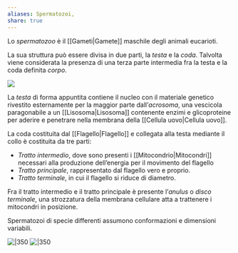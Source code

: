 ```yaml
---
aliases: Spermatozoi,
share: true
---
```

Lo *spermatozoo* è il [[Gameti|Gamete]] maschile degli animali eucarioti.

La sua struttura può essere divisa in due parti, la *testa* e la *coda*. Talvolta viene considerata la presenza di una terza parte intermedia fra la testa e la coda definita *corpo*.

![](446c4f5ed1369a17e28c05df74625aa4_MD5%201.png)

La *testa* di forma appuntita contiene il nucleo con il materiale genetico rivestito esternamente per la maggior parte dall’*acrosoma*, una vescicola paragonabile a un [[Lisosoma|Lisosoma]] contenente enzimi e glicoproteine per aderire e penetrare nella membrana della [[Cellula uovo|Cellula uovo]].

La coda costituita dal [[Flagello|Flagello]] e collegata alla testa mediante il collo è costituita da tre parti:
- *Tratto intermedio*, dove sono presenti i [[Mitocondrio|Mitocondri]] necessari alla produzione dell’energia per il movimento del flagello
- *Tratto principale*, rappresentato dal flagello vero e proprio.
- *Tratto terminale*, in cui il flagello si riduce di diametro.

Fra il tratto intermedio e il tratto principale è presente l’*anulus* o *disco terminale*, una strozzatura della membrana cellulare atta a trattenere i mitocondri in posizione.

Spermatozoi di specie differenti assumono conformazioni e dimensioni variabili.

![|350](9cb3baaf642463855cd033fb1249483a_MD5%201.png)
![|350](d06f3597f361e0619aed0e717721084f_MD5%201.png)